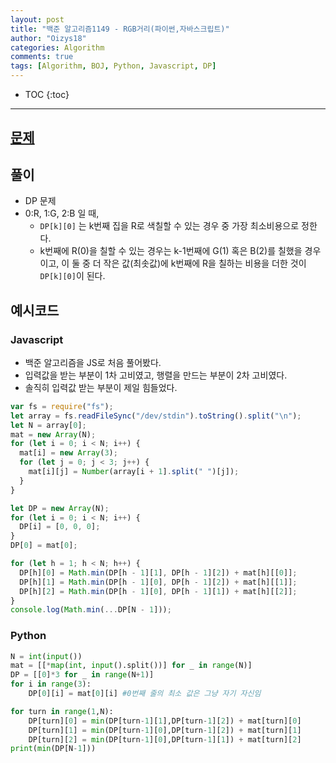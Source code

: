 ```yaml
---
layout: post
title: "백준 알고리즘1149 - RGB거리(파이썬,자바스크립트)"
author: "Oizys18"
categories: Algorithm
comments: true
tags: [Algorithm, BOJ, Python, Javascript, DP]
---
```


* TOC 
{:toc}
* * *

## [문제](https://www.acmicpc.net/problem/1149)

## 풀이

- DP 문제
- 0:R, 1:G, 2:B 일 때, 
  - `DP[k][0]` 는 k번째 집을 R로 색칠할 수 있는 경우 중 가장 최소비용으로 정한다. 
  - k번째에 R(0)을 칠할 수 있는 경우는 k-1번째에 G(1) 혹은 B(2)를 칠했을 경우이고, 이 둘 중 더 작은 값(최솟값)에 k번째에 R을 칠하는 비용을 더한 것이 `DP[k][0]`이 된다. 

## 예시코드

### Javascript

- 백준 알고리즘을 JS로 처음 풀어봤다. 
- 입력값을 받는 부분이 1차 고비였고, 행렬을 만드는 부분이 2차 고비였다. 
- 솔직히 입력값 받는 부분이 제일 힘들었다. 

```javascript
var fs = require("fs");
let array = fs.readFileSync("/dev/stdin").toString().split("\n");
let N = array[0];
mat = new Array(N);
for (let i = 0; i < N; i++) {
  mat[i] = new Array(3);
  for (let j = 0; j < 3; j++) {
    mat[i][j] = Number(array[i + 1].split(" ")[j]);
  }
}

let DP = new Array(N);
for (let i = 0; i < N; i++) {
  DP[i] = [0, 0, 0];
}
DP[0] = mat[0];

for (let h = 1; h < N; h++) {
  DP[h][0] = Math.min(DP[h - 1][1], DP[h - 1][2]) + mat[h][[0]];
  DP[h][1] = Math.min(DP[h - 1][0], DP[h - 1][2]) + mat[h][[1]];
  DP[h][2] = Math.min(DP[h - 1][0], DP[h - 1][1]) + mat[h][[2]];
}
console.log(Math.min(...DP[N - 1]));
```

### Python

```python
N = int(input())
mat = [[*map(int, input().split())] for _ in range(N)]
DP = [[0]*3 for _ in range(N+1)]
for i in range(3):
    DP[0][i] = mat[0][i] #0번째 줄의 최소 값은 그냥 자기 자신임 

for turn in range(1,N):
    DP[turn][0] = min(DP[turn-1][1],DP[turn-1][2]) + mat[turn][0]
    DP[turn][1] = min(DP[turn-1][0],DP[turn-1][2]) + mat[turn][1]
    DP[turn][2] = min(DP[turn-1][0],DP[turn-1][1]) + mat[turn][2]
print(min(DP[N-1]))
```
